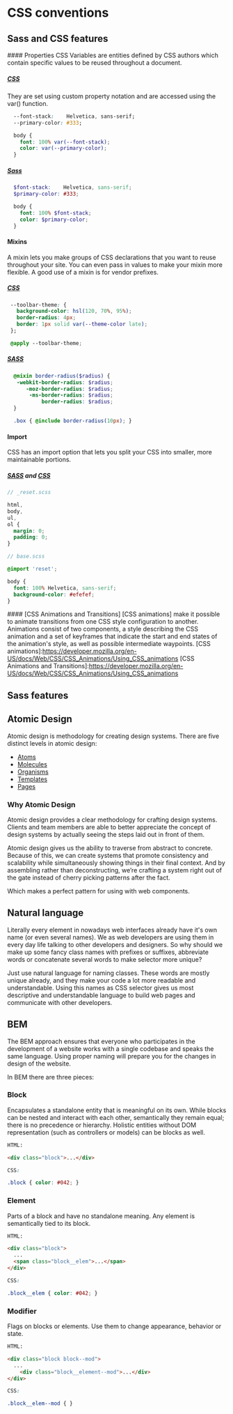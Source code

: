 # CSS conventions

## Sass and CSS features

#### Properties
CSS Variables are entities defined by CSS authors which contain specific values to be reused throughout a document.

##### [CSS](https://developer.mozilla.org/en-US/docs/Web/CSS/Using_CSS_variables)
 They are set using custom property notation and are accessed using the var() function.

 ```css
   --font-stack:    Helvetica, sans-serif;
   --primary-color: #333;

   body {
     font: 100% var(--font-stack);
     color: var(--primary-color);
   }
 ```

##### [Sass](http://sass-lang.com/guide#topic-2)
```scss
  $font-stack:    Helvetica, sans-serif;
  $primary-color: #333;

  body {
    font: 100% $font-stack;
    color: $primary-color;
  }
```

#### Mixins
A mixin lets you make groups of CSS declarations that you want to reuse throughout your site. You can even pass in values to make your mixin more flexible. A good use of a mixin is for vendor prefixes.

##### [CSS](https://tabatkins.github.io/specs/css-apply-rule/)

```css
 --toolbar-theme: {
   background-color: hsl(120, 70%, 95%);
   border-radius: 4px;
   border: 1px solid var(--theme-color late);
 };

 @apply --toolbar-theme;
```

##### [SASS](http://sass-lang.com/guide#topic-6)

```scss
  @mixin border-radius($radius) {
   -webkit-border-radius: $radius;
      -moz-border-radius: $radius;
       -ms-border-radius: $radius;
           border-radius: $radius;
  }

  .box { @include border-radius(10px); }
```

#### Import
CSS has an import option that lets you split your CSS into smaller, more maintainable portions.

##### [SASS](http://sass-lang.com/guide#topic-5) and [CSS](https://developer.mozilla.org/en-US/docs/Web/CSS/@import)
```scss
// _reset.scss

html,
body,
ul,
ol {
  margin: 0;
  padding: 0;
}
```

```scss
// base.scss

@import 'reset';

body {
  font: 100% Helvetica, sans-serif;
  background-color: #efefef;
}
```

#### [CSS Animations and Transitions]
[CSS animations] make it possible to animate transitions from one CSS style configuration to another. Animations consist of two components, a style describing the CSS animation and a set of keyframes that indicate the start and end states of the animation's style, as well as possible intermediate waypoints.
[CSS animations]:https://developer.mozilla.org/en-US/docs/Web/CSS/CSS_Animations/Using_CSS_animations
[CSS Animations and Transitions]:https://developer.mozilla.org/en-US/docs/Web/CSS/CSS_Animations/Using_CSS_animations

## Sass features


## Atomic Design

Atomic design is methodology for creating design systems. There are five distinct levels in atomic design:
- [Atoms]
- [Molecules]
- [Organisms]
- [Templates]
- [Pages]

[Atoms]: http://bradfrost.com/blog/post/atomic-web-design/#atoms
[Molecules]: http://bradfrost.com/blog/post/atomic-web-design/#molecules
[Organisms]: http://bradfrost.com/blog/post/atomic-web-design/#organisms
[Templates]: http://bradfrost.com/blog/post/atomic-web-design/#templates
[Pages]: http://bradfrost.com/blog/post/atomic-web-design/#pages

### Why Atomic Design

Atomic design provides a clear methodology for crafting design systems. Clients and team members are able to better appreciate the concept of design systems by actually seeing the steps laid out in front of them.

Atomic design gives us the ability to traverse from abstract to concrete. Because of this, we can create systems that promote consistency and scalability while simultaneously showing things in their final context. And by assembling rather than deconstructing, we’re crafting a system right out of the gate instead of cherry picking patterns after the fact.

Which makes a perfect pattern for using with web components.

## Natural language
Literally every element in nowadays web interfaces already have it's own name (or even several names). We as web developers are using them in every day life talking to other developers and designers. So why should we make up some fancy class names with prefixes or suffixes, abbreviate words or concatenate several words to make selector more unique?

Just use natural language for naming classes. These words are mostly unique already, and they make your code a lot more readable and understandable. Using this names as CSS selector gives us most descriptive and understandable language to build web pages and communicate with other developers.

## BEM
The BEM approach ensures that everyone who participates in the development of a website works with a single codebase and speaks the same language. Using proper naming will prepare you for the changes in design of the website.

In BEM there are three pieces:

### Block
Encapsulates a standalone entity that is meaningful on its own. While blocks can be nested and interact with each other, semantically they remain equal; there is no precedence or hierarchy. Holistic entities without DOM representation (such as controllers or models) can be blocks as well.

```html
HTML:

<div class="block">...</div>
```
```css
CSS:

.block { color: #042; }
```

### Element
Parts of a block and have no standalone meaning. Any element is semantically tied to its block.

```html
HTML:

<div class="block">
  ...
  <span class="block__elem">...</span>
</div>
```
```css
CSS:

.block__elem { color: #042; }
```

### Modifier
Flags on blocks or elements. Use them to change appearance, behavior or state.

```html
HTML:

<div class="block block--mod">
  ...
	<div class="block__element--mod">...</div>
</div>
```
```css
CSS:

.block__elem--mod { }
```
